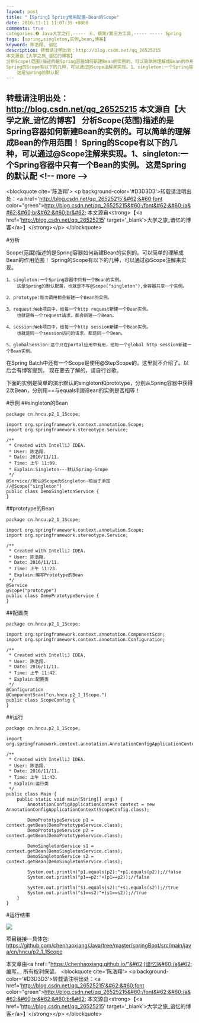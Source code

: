 ```yaml
---
layout: post
title: "【Spring】Spring常用配置-Bean的Scope"
date: 2016-11-11 11:07:39 +0800
comments: true
categories:❷ Java大学之行,----- ⑥、框架/第三方工具,----- ----- Spring
tags: [spring,singleton,实例,bean,博客]
keyword: 陈浩翔, 谙忆
description: 转载请注明出处：http://blog.csdn.net/qq_26525215
本文源自【大学之旅_谙忆的博客】
分析Scope(范围)描述的是Spring容器如何新建Bean的实例的。可以简单的理解成Bean的作用范围！ 
Spring的Scope有以下的几种，可以通过@Scope注解来实现。1、singleton:一个Spring容器中只有一个Bean的实例。
    这是Spring的默认配 
---
```



转载请注明出处：http://blog.csdn.net/qq_26525215
本文源自【大学之旅_谙忆的博客】
分析Scope(范围)描述的是Spring容器如何新建Bean的实例的。可以简单的理解成Bean的作用范围！ 
Spring的Scope有以下的几种，可以通过@Scope注解来实现。1、singleton:一个Spring容器中只有一个Bean的实例。
    这是Spring的默认配
&#60;!-- more --&#62;
----------

&#60;blockquote cite='陈浩翔'&#62;
&#60;p background-color='#D3D3D3'&#62;转载请注明出处：&#60;a href='http://blog.csdn.net/qq_26525215'&#62;&#60;font color="green"&#62;http://blog.csdn.net/qq_26525215&#60;/font&#62;&#60;/a&#62;&#60;br&#62;&#60;br&#62;
本文源自&#60;strong&#62;【&#60;a href='http://blog.csdn.net/qq_26525215' target='_blank'&#62;大学之旅_谙忆的博客&#60;/a&#62;】&#60;/strong&#62;&#60;/p&#62;
&#60;/blockquote&#62;

#分析

Scope(范围)描述的是Spring容器如何新建Bean的实例的。可以简单的理解成Bean的作用范围！
Spring的Scope有以下的几种，可以通过@Scope注解来实现。
```
1、singleton:一个Spring容器中只有一个Bean的实例。
	这是Spring的默认配置，也就是不写@Scope("singleton"),全容器共享一个实例。

2、prototype:每次调用都会新建一个Bean的实例。

3、request:Web项目中，给每一个http request新建一个Bean实例。
	也就是每一个request请求，都会新建一个Bean。

4、session:Web项目中，给每一个http session新建一个Bean实例。
	也就是同一个session访问的请求，都是同一个Bean。

5、globalSession:这个只在portal应用中有用，给每一个global http session新建一个Bean实例。

```

在Spring Batch中还有一个Scope是使用@StepScope的，这里就不介绍了。以后会有博客提到。
现在要去了解的，请自行谷歌。

下面的实例是简单的演示默认的singleton和prototype，分别从Spring容器中获得2次Bean，分别用==与equals判断Bean的实例是否相等！

#示例
##singleton的Bean

```
package cn.hncu.p2_1_1Scope;

import org.springframework.context.annotation.Scope;
import org.springframework.stereotype.Service;

/**
 * Created with IntelliJ IDEA.
 * User: 陈浩翔.
 * Date: 2016/11/11.
 * Time: 上午 11:09.
 * Explain:Singleton---默认Spring-Scope
 */
@Service//默认@Scope为Singleton-相当于添加
//@Scope("singleton")
public class DemoSingletonService {
}

```

##prototype的Bean

```
package cn.hncu.p2_1_1Scope;

import org.springframework.context.annotation.Scope;
import org.springframework.stereotype.Service;

/**
 * Created with IntelliJ IDEA.
 * User: 陈浩翔.
 * Date: 2016/11/11.
 * Time: 上午 11:23.
 * Explain:编写Prototype的Bean
 */
@Service
@Scope("prototype")
public class DemoPrototypeService {
}

```

##配置类

```
package cn.hncu.p2_1_1Scope;

import org.springframework.context.annotation.ComponentScan;
import org.springframework.context.annotation.Configuration;

/**
 * Created with IntelliJ IDEA.
 * User: 陈浩翔.
 * Date: 2016/11/11.
 * Time: 上午 11:42.
 * Explain:配置类
 */
@Configuration
@ComponentScan("cn.hncu.p2_1_1Scope.")
public class ScopeConfig {
}

```


##运行

```
package cn.hncu.p2_1_1Scope;

import org.springframework.context.annotation.AnnotationConfigApplicationContext;

/**
 * Created with IntelliJ IDEA.
 * User: 陈浩翔.
 * Date: 2016/11/11.
 * Time: 上午 11:43.
 * Explain:运行类
 */
public class Main {
    public static void main(String[] args) {
        AnnotationConfigApplicationContext context = new AnnotationConfigApplicationContext(ScopeConfig.class);

        DemoPrototypeService p1 = context.getBean(DemoPrototypeService.class);
        DemoPrototypeService p2 = context.getBean(DemoPrototypeService.class);

        DemoSingletonService s1 = context.getBean(DemoSingletonService.class);
        DemoSingletonService s2 = context.getBean(DemoSingletonService.class);

        System.out.println("p1.equals(p2):"+p1.equals(p2));//false
        System.out.println("p1==p2:"+(p1==p2));//false

        System.out.println("s1.equals(s2):"+s1.equals(s2));//true
        System.out.println("s1==s2:"+(s1==s2));//true
    }
}

```

#运行结果

![](http://img.blog.csdn.net/20161111230249504)


项目链接—具体包:
https://github.com/chenhaoxiang/Java/tree/master/springBoot/src/main/java/cn/hncu/p2_1_1Scope



本文章由&#60;a href="https://chenhaoxiang.github.io/"&#62;[谙忆]&#60;/a&#62;编写， 所有权利保留。 
&#60;blockquote cite='陈浩翔'&#62;
&#60;p background-color='#D3D3D3'&#62;转载请注明出处：&#60;a href='http://blog.csdn.net/qq_26525215'&#62;&#60;font color="green"&#62;http://blog.csdn.net/qq_26525215&#60;/font&#62;&#60;/a&#62;&#60;br&#62;&#60;br&#62;
本文源自&#60;strong&#62;【&#60;a href='http://blog.csdn.net/qq_26525215' target='_blank'&#62;大学之旅_谙忆的博客&#60;/a&#62;】&#60;/strong&#62;&#60;/p&#62;
&#60;/blockquote&#62;

